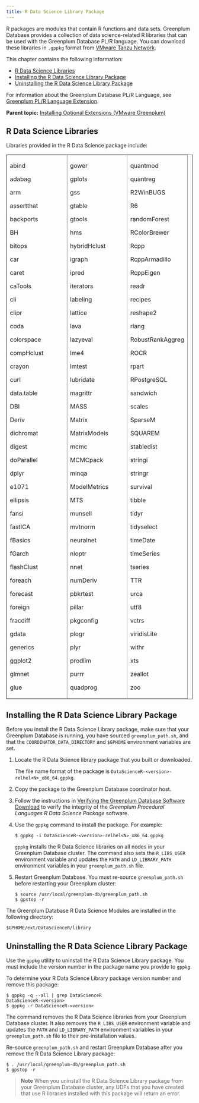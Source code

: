 ```yaml
---
title: R Data Science Library Package 
---
```


R packages are modules that contain R functions and data sets. Greenplum Database provides a collection of data science-related R libraries that can be used with the Greenplum Database PL/R language. You can download these libraries in `.gppkg` format from [VMware Tanzu Network](https://network.pivotal.io/products/pivotal-gpdb).

This chapter contains the following information:

-   [R Data Science Libraries](#topic2)
-   [Installing the R Data Science Library Package](#topic_instpdsl)
-   [Uninstalling the R Data Science Library Package](#topic_removepdsl)

For information about the Greenplum Database PL/R Language, see [Greenplum PL/R Language Extension](../analytics/pl_r.html).

**Parent topic:** [Installing Optional Extensions \(VMware Greenplum\)](data_sci_pkgs.html)

## <a id="topic2"></a>R Data Science Libraries 

Libraries provided in the R Data Science package include:

<table cellpadding="4" cellspacing="0" summary="" id="topic2__l33" border="1" class="simpletable"><col style="width:33.33333333333333%" /><col style="width:33.33333333333333%" /><col style="width:33.33333333333333%" /><thead></thead><tbody><tr class="strow">
<td style="vertical-align:top;" class="stentry">
<p class="p">abind</p>
<p class="p">adabag</p>
<p class="p">arm</p>
<p class="p">assertthat</p>
<p class="p">backports</p>
<p class="p">BH</p>
<p class="p">bitops</p>
<p class="p">car</p>
<p class="p">caret</p>
<p class="p">caTools</p>
<p class="p">cli</p>
<p class="p">clipr</p>
<p class="p">coda</p>
<p class="p">colorspace</p>
<p class="p">compHclust</p>
<p class="p">crayon</p>
<p class="p">curl</p>
<p class="p">data.table</p>
<p class="p">DBI</p>
<p class="p">Deriv</p>
<p class="p">dichromat</p>
<p class="p">digest</p>
<p class="p">doParallel</p>
<p class="p">dplyr</p>
<p class="p">e1071</p>
<p class="p">ellipsis</p>
<p class="p">fansi</p>
<p class="p">fastICA</p>
<p class="p">fBasics</p>
<p class="p">fGarch</p>
<p class="p">flashClust</p>
<p class="p">foreach</p>
<p class="p">forecast</p>
<p class="p">foreign</p>
<p class="p">fracdiff</p>
<p class="p">gdata</p>
<p class="p">generics</p>
<p class="p">ggplot2</p>
<p class="p">glmnet</p>
<p class="p">glue</p>
</td>
<td style="vertical-align:top;" class="stentry">
<p class="p">gower</p>
<p class="p">gplots</p>
<p class="p">gss</p>
<p class="p">gtable</p>
<p class="p">gtools</p>
<p class="p">hms</p>
<p class="p">hybridHclust</p>
<p class="p">igraph</p>
<p class="p">ipred</p>
<p class="p">iterators</p>
<p class="p">labeling</p>
<p class="p">lattice</p>
<p class="p">lava</p>
<p class="p">lazyeval</p>
<p class="p">lme4</p>
<p class="p">lmtest</p>
<p class="p">lubridate</p>
<p class="p">magrittr</p>
<p class="p">MASS</p>
<p class="p">Matrix</p>
<p class="p">MatrixModels</p>
<p class="p">mcmc</p>
<p class="p">MCMCpack</p>
<p class="p">minqa</p>
<p class="p">ModelMetrics</p>
<p class="p">MTS</p>
<p class="p">munsell</p>
<p class="p">mvtnorm</p>
<p class="p">neuralnet</p>
<p class="p">nloptr</p>
<p class="p">nnet</p>
<p class="p">numDeriv</p>
<p class="p">pbkrtest</p>
<p class="p">pillar</p>
<p class="p">pkgconfig</p>
<p class="p">plogr</p>
<p class="p">plyr</p>
<p class="p">prodlim</p>
<p class="p">purrr</p>
<p class="p">quadprog</p>
</td>
<td style="vertical-align:top;" class="stentry">
<p class="p">quantmod</p>
<p class="p">quantreg</p>
<p class="p">R2WinBUGS</p>
<p class="p">R6</p>
<p class="p">randomForest</p>
<p class="p">RColorBrewer</p>
<p class="p">Rcpp</p>
<p class="p">RcppArmadillo</p>
<p class="p">RcppEigen</p>
<p class="p">readr</p>
<p class="p">recipes</p>
<p class="p">reshape2</p>
<p class="p">rlang</p>
<p class="p">RobustRankAggreg</p>
<p class="p">ROCR</p>
<p class="p">rpart</p>
<p class="p">RPostgreSQL</p>
<p class="p">sandwich</p>
<p class="p">scales</p>
<p class="p">SparseM</p>
<p class="p">SQUAREM</p>
<p class="p">stabledist</p>
<p class="p">stringi</p>
<p class="p">stringr</p>
<p class="p">survival</p>
<p class="p">tibble</p>
<p class="p">tidyr</p>
<p class="p">tidyselect</p>
<p class="p">timeDate</p>
<p class="p">timeSeries</p>
<p class="p">tseries</p>
<p class="p">TTR</p>
<p class="p">urca</p>
<p class="p">utf8</p>
<p class="p">vctrs</p>
<p class="p">viridisLite</p>
<p class="p">withr</p>
<p class="p">xts</p>
<p class="p">zeallot</p>
<p class="p">zoo</p>
</td>
</tr>
</tbody></table>

## <a id="topic_instpdsl"></a>Installing the R Data Science Library Package 

Before you install the R Data Science Library package, make sure that your Greenplum Database is running, you have sourced `greenplum_path.sh`, and that the `COORDINATOR_DATA_DIRECTORY` and `$GPHOME` environment variables are set.

1.  Locate the R Data Science library package that you built or downloaded.

    The file name format of the package is `DataScienceR-<version>-relhel<N>_x86_64.gppkg`.

2.  Copy the package to the Greenplum Database coordinator host.
3.  Follow the instructions in [Verifying the Greenplum Database Software Download](../install_guide/verify_sw.html) to verify the integrity of the *Greenplum Procedural Languages R Data Science Package* software.
3.  Use the `gppkg` command to install the package. For example:

    ```
    $ gppkg -i DataScienceR-<version>-relhel<N>_x86_64.gppkg
    ```

    `gppkg` installs the R Data Science libraries on all nodes in your Greenplum Database cluster. The command also sets the `R_LIBS_USER` environment variable and updates the `PATH` and `LD_LIBRARY_PATH` environment variables in your `greenplum_path.sh` file.

4.  Restart Greenplum Database. You must re-source `greenplum_path.sh` before restarting your Greenplum cluster:

    ```
    $ source /usr/local/greenplum-db/greenplum_path.sh
    $ gpstop -r
    ```


The Greenplum Database R Data Science Modules are installed in the following directory:

```
$GPHOME/ext/DataScienceR/library
```

## <a id="topic_removepdsl"></a>Uninstalling the R Data Science Library Package 

Use the `gppkg` utility to uninstall the R Data Science Library package. You must include the version number in the package name you provide to `gppkg`.

To determine your R Data Science Library package version number and remove this package:

```
$ gppkg -q --all | grep DataScienceR
DataScienceR-<version>
$ gppkg -r DataScienceR-<version>
```

The command removes the R Data Science libraries from your Greenplum Database cluster. It also removes the `R_LIBS_USER` environment variable and updates the `PATH` and `LD_LIBRARY_PATH` environment variables in your `greenplum_path.sh` file to their pre-installation values.

Re-source `greenplum_path.sh` and restart Greenplum Database after you remove the R Data Science Library package:

```
$ . /usr/local/greenplum-db/greenplum_path.sh
$ gpstop -r 
```

> **Note** When you uninstall the R Data Science Library package from your Greenplum Database cluster, any UDFs that you have created that use R libraries installed with this package will return an error.

